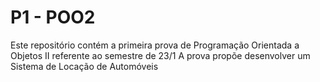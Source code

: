 # P1 - POO2
  Este repositório contém a primeira prova de Programação Orientada a Objetos II
  referente ao semestre de 23/1 
  A prova propõe desenvolver um Sistema de Locação de Automóveis
